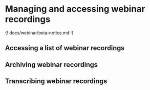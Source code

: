 # Managing and accessing webinar recordings

{! docs/webinar/beta-notice.md !}

## Accessing a list of webinar recordings

## Archiving webinar recordings

## Transcribing webinar recordings

